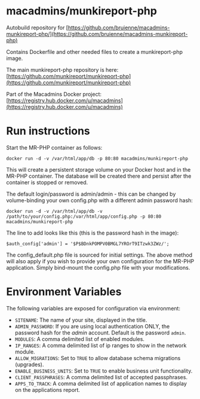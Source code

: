 macadmins/munkireport-php
=========================


Autobuild repository for [https://github.com/bruienne/macadmins-munkireport-php/](https://github.com/bruienne/macadmins-munkireport-php)

Contains Dockerfile and other needed files to create a munkireport-php image.

The main munkireport-php repository is here: [https://github.com/munkireport/munkireport-php](https://github.com/munkireport/munkireport-php)

Part of the Macadmins Docker project: [https://registry.hub.docker.com/u/macadmins](https://registry.hub.docker.com/u/macadmins)

Run instructions
================

Start the MR-PHP container as follows:

`docker run -d -v /var/html/app/db -p 80:80 macadmins/munkireport-php`

This will create a persistent storage volume on your Docker host and in the MR-PHP container. The database will be created there and persist after the container is stopped or removed.

The default login/password is admin/admin - this can be changed by volume-binding your own config.php with a different admin password hash:

`docker run -d -v /var/html/app/db -v /path/to/your/config.php:/var/html/app/config.php -p 80:80 macadmins/munkireport-php`

The line to add looks like this (this is the password hash in the image):

`$auth_config['admin'] = '$P$BDnkPOMPV0BMGL7YROrT9ITzwk3ZWz/';`

The config_default.php file is sourced for initial settings. The above method will also apply if you wish to provide your own configuration for the MR-PHP application. Simply bind-mount the config.php file with your modifications.

Environment Variables
=====================

The following variables are exposed for configuration via environment:

- `SITENAME`: The name of your site, displayed in the title.
- `ADMIN_PASSWORD`: If you are using local authentication ONLY, the password hash for the *admin* account. Default is
    the password `admin`.
- `MODULES`: A comma delimited list of enabled modules.
- `IP_RANGES`: A comma delimited list of ip ranges to show in the network module.
- `ALLOW_MIGRATIONS`: Set to `TRUE` to allow database schema migrations (upgrades).
- `ENABLE_BUSINESS_UNITS`: Set to `TRUE` to enable business unit functionality.
- `CLIENT_PASSPHRASES`: A comma delimited list of accepted passphrases.
- `APPS_TO_TRACK`: A comma delimited list of application names to display on the applications report.

